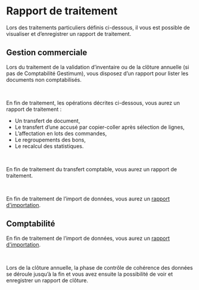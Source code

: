 # Rapport de traitement

Lors des traitements particuliers définis ci-dessous, il vous est possible 
 de visualiser et d’enregistrer un rapport de traitement.


## Gestion commerciale


Lors du traitement de la validation d’inventaire ou de la clôture annuelle 
 (si pas de Comptabilité Gestimum), vous disposez d’un rapport pour lister 
 les documents non comptabilisés.


 


En fin de traitement, les opérations décrites ci-dessous, vous aurez 
 un rapport de traitement :


* Un transfert de 
 document,
* Le transfert d’une 
 accusé par copier-coller après sélection de lignes,
* L’affectation en 
 lots des commandes,
* Le regroupements 
 des bons,
* Le recalcul des 
 statistiques.


 


En fin de traitement du transfert comptable, vous aurez un rapport de 
 traitement.


 


En fin de traitement de l’import de données, vous aurez un [rapport 
 d'importation](RapportTraitement.md).


## Comptabilité


En fin de traitement de l’import de données, vous aurez un [rapport 
 d'importation](RapportTraitement.md).


 


Lors de la clôture annuelle, la phase de contrôle de cohérence des données 
 se déroule jusqu’à la fin et vous avez ensuite la possibilité de voir 
 et enregistrer un rapport de clôture.


